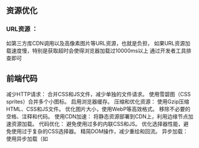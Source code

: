 ## 资源优化

### URL资源 ：
如第三方库CDN调用以及高像素图片等URL资源，也就是负担，
如果URL资源加载速度慢，特别是获取超时会使得浏览器加载过10000ms以上
通过开发者工具排查即可

## 前端代码
减少HTTP请求：
合并CSS和JS文件，减少单独的文件请求。
使用雪碧图（CSS sprites）合并多个小图标。
启用浏览器缓存。
压缩和优化资源：
使用Gzip压缩HTML、CSS和JS文件。
优化图片大小，使用WebP等高效格式。
移除不必要的空格、注释和代码。
使用CDN加速：
将静态资源部署到CDN上，利用边缘节点加速资源加载。
代码优化：
避免使用过多的内联CSS和JS。
优化选择器性能，避免使用过于复杂的CSS选择器。
精简DOM操作，减少重绘和回流。
异步加载：
使用异步加载（如<script async>或<script defer>）来加载脚本，避免阻塞页面渲染。
利用Web Workers处理耗时任务，不阻塞主线程。
响应式设计：
使用媒体查询和百分比布局实现响应式网站设计。
优化移动端体验，如视口设置、触摸友好元素等。
预加载和预取技术：
使用<link rel="preload">预加载关键资源。
利用<link rel="prefetch">预取可能需要的资源。
懒加载：
对图片、视频等媒体内容实施懒加载，仅在用户需要时加载。
Web字体优化：
选择适当的字体格式，减少字体文件大小。
使用font-display属性控制字体的加载行为。
性能监控和分析：
使用性能分析工具（如Chrome DevTools、Lighthouse等）监控网站性能。
分析并解决性能瓶颈。
安全性增强：
使用HTTPS协议加密通信。
防止跨站脚本攻击（XSS）和跨站请求伪造（CSRF）。
SEO优化：
优化页面标题、描述和关键词。
使用语义化的HTML标签。
提高网站的加载速度，因为搜索引擎会考虑这一因素



